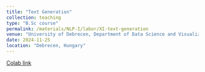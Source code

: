 ```yaml
---
title: "Text Generation"
collection: teaching
type: "B.Sc course"
permalink: /materials/NLP-I/labor/XI-text-generation
venue: "University of Debrecen, Department of Data Science and Visualization"
date: 2024-11-25
location: "Debrecen, Hungary"
---
```


[Colab link](https://colab.research.google.com/drive/1JQJ7rg8W9An7ehvcFDEQmAWJA5qiWaJC)